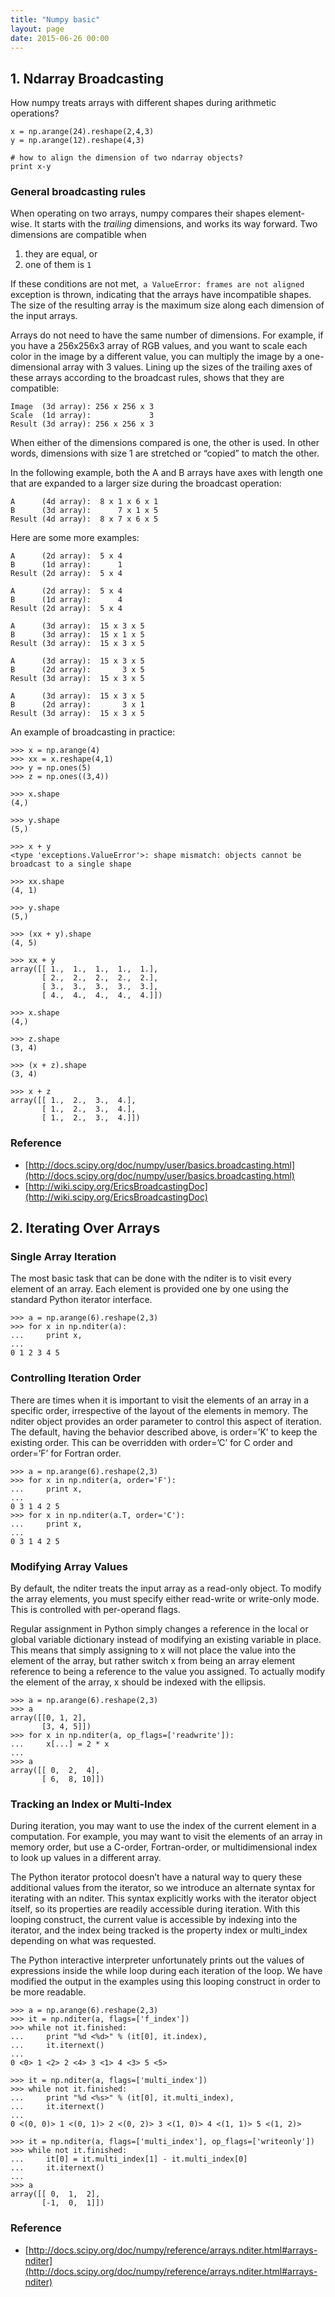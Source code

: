 ```yaml
---
title: "Numpy basic"
layout: page
date: 2015-06-26 00:00
---
```


## 1. Ndarray Broadcasting

How numpy treats arrays with different shapes during arithmetic operations?

```
x = np.arange(24).reshape(2,4,3)
y = np.arange(12).reshape(4,3)

# how to align the dimension of two ndarray objects?
print x-y
```
### General broadcasting rules

When operating on two arrays, numpy compares their shapes element-wise. It starts with the *trailing* dimensions, and works its way forward. Two dimensions are compatible when

1. they are equal, or
2. one of them is `1`

If these conditions are not met,` a ValueError: frames are not aligned` exception is thrown, indicating that the arrays have incompatible shapes. The size of the resulting array is the maximum size along each dimension of the input arrays.

Arrays do not need to have the same number of dimensions. For example, if you have a 256x256x3 array of RGB values, and you want to scale each color in the image by a different value, you can multiply the image by a one-dimensional array with 3 values. Lining up the sizes of the trailing axes of these arrays according to the broadcast rules, shows that they are compatible:

```
Image  (3d array): 256 x 256 x 3
Scale  (1d array):             3
Result (3d array): 256 x 256 x 3
```

When either of the dimensions compared is one, the other is used. In other words, dimensions with size 1 are stretched or “copied” to match the other.

In the following example, both the A and B arrays have axes with length one that are expanded to a larger size during the broadcast operation:

```
A      (4d array):  8 x 1 x 6 x 1
B      (3d array):      7 x 1 x 5
Result (4d array):  8 x 7 x 6 x 5
```

Here are some more examples:

```
A      (2d array):  5 x 4
B      (1d array):      1
Result (2d array):  5 x 4

A      (2d array):  5 x 4
B      (1d array):      4
Result (2d array):  5 x 4

A      (3d array):  15 x 3 x 5
B      (3d array):  15 x 1 x 5
Result (3d array):  15 x 3 x 5

A      (3d array):  15 x 3 x 5
B      (2d array):       3 x 5
Result (3d array):  15 x 3 x 5

A      (3d array):  15 x 3 x 5
B      (2d array):       3 x 1
Result (3d array):  15 x 3 x 5
```
An example of broadcasting in practice:

```
>>> x = np.arange(4)
>>> xx = x.reshape(4,1)
>>> y = np.ones(5)
>>> z = np.ones((3,4))

>>> x.shape
(4,)

>>> y.shape
(5,)

>>> x + y
<type 'exceptions.ValueError'>: shape mismatch: objects cannot be broadcast to a single shape

>>> xx.shape
(4, 1)

>>> y.shape
(5,)

>>> (xx + y).shape
(4, 5)

>>> xx + y
array([[ 1.,  1.,  1.,  1.,  1.],
       [ 2.,  2.,  2.,  2.,  2.],
       [ 3.,  3.,  3.,  3.,  3.],
       [ 4.,  4.,  4.,  4.,  4.]])

>>> x.shape
(4,)

>>> z.shape
(3, 4)

>>> (x + z).shape
(3, 4)

>>> x + z
array([[ 1.,  2.,  3.,  4.],
       [ 1.,  2.,  3.,  4.],
       [ 1.,  2.,  3.,  4.]])
```

### Reference

- [http://docs.scipy.org/doc/numpy/user/basics.broadcasting.html](http://docs.scipy.org/doc/numpy/user/basics.broadcasting.html)
- [http://wiki.scipy.org/EricsBroadcastingDoc](http://wiki.scipy.org/EricsBroadcastingDoc)


## 2. Iterating Over Arrays

### Single Array Iteration
The most basic task that can be done with the nditer is to visit every element of an array. Each element is provided one by one using the standard Python iterator interface.

```
>>> a = np.arange(6).reshape(2,3)
>>> for x in np.nditer(a):
...     print x,
...
0 1 2 3 4 5
```

### Controlling Iteration Order
There are times when it is important to visit the elements of an array in a specific order, irrespective of the layout of the elements in memory. The nditer object provides an order parameter to control this aspect of iteration. The default, having the behavior described above, is order=’K’ to keep the existing order. This can be overridden with order=’C’ for C order and order=’F’ for Fortran order.

```
>>> a = np.arange(6).reshape(2,3)
>>> for x in np.nditer(a, order='F'):
...     print x,
...
0 3 1 4 2 5
>>> for x in np.nditer(a.T, order='C'):
...     print x,
...
0 3 1 4 2 5
```

### Modifying Array Values
By default, the nditer treats the input array as a read-only object. To modify the array elements, you must specify either read-write or write-only mode. This is controlled with per-operand flags.

Regular assignment in Python simply changes a reference in the local or global variable dictionary instead of modifying an existing variable in place. This means that simply assigning to x will not place the value into the element of the array, but rather switch x from being an array element reference to being a reference to the value you assigned. To actually modify the element of the array, x should be indexed with the ellipsis.

```
>>> a = np.arange(6).reshape(2,3)
>>> a
array([[0, 1, 2],
       [3, 4, 5]])
>>> for x in np.nditer(a, op_flags=['readwrite']):
...     x[...] = 2 * x
...
>>> a
array([[ 0,  2,  4],
       [ 6,  8, 10]])
```

### Tracking an Index or Multi-Index

During iteration, you may want to use the index of the current element in a computation. For example, you may want to visit the elements of an array in memory order, but use a C-order, Fortran-order, or multidimensional index to look up values in a different array.

The Python iterator protocol doesn’t have a natural way to query these additional values from the iterator, so we introduce an alternate syntax for iterating with an nditer. This syntax explicitly works with the iterator object itself, so its properties are readily accessible during iteration. With this looping construct, the current value is accessible by indexing into the iterator, and the index being tracked is the property index or multi_index depending on what was requested.

The Python interactive interpreter unfortunately prints out the values of expressions inside the while loop during each iteration of the loop. We have modified the output in the examples using this looping construct in order to be more readable.

```
>>> a = np.arange(6).reshape(2,3)
>>> it = np.nditer(a, flags=['f_index'])
>>> while not it.finished:
...     print "%d <%d>" % (it[0], it.index),
...     it.iternext()
...
0 <0> 1 <2> 2 <4> 3 <1> 4 <3> 5 <5>

>>> it = np.nditer(a, flags=['multi_index'])
>>> while not it.finished:
...     print "%d <%s>" % (it[0], it.multi_index),
...     it.iternext()
...
0 <(0, 0)> 1 <(0, 1)> 2 <(0, 2)> 3 <(1, 0)> 4 <(1, 1)> 5 <(1, 2)>

>>> it = np.nditer(a, flags=['multi_index'], op_flags=['writeonly'])
>>> while not it.finished:
...     it[0] = it.multi_index[1] - it.multi_index[0]
...     it.iternext()
...
>>> a
array([[ 0,  1,  2],
       [-1,  0,  1]])
```


### Reference
- [http://docs.scipy.org/doc/numpy/reference/arrays.nditer.html#arrays-nditer](http://docs.scipy.org/doc/numpy/reference/arrays.nditer.html#arrays-nditer)
